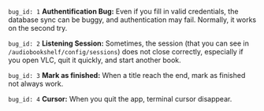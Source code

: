 `bug_id: 1`
**Authentification Bug:** Even if you fill in valid credentials, the database sync can be buggy, and authentication may fail. Normally, it works on the second try.

`bug_id: 2`
**Listening Session:** Sometimes, the session (that you can see in `/audiobookshelf/config/sessions`) does not close correctly, especially if you open VLC, quit it quickly, and start another book.  

`bug_id: 3`
**Mark as finished:** When a title reach the end, mark as finished not always work.

`bug_id: 4`
**Cursor:** When you quit the app, terminal cursor disappear.
